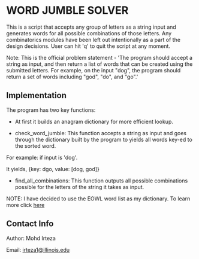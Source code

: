 WORD JUMBLE SOLVER
==================

This is a script that accepts any group of letters as a string input and generates words for all possible combinations of those letters. Any combinatorics modules have been left out intentionally as a part of the design decisions. User can hit 'q' to quit the script at any moment.

Note: This is the official problem statement - 'The program should accept a string as input, and then return a list of words that can be created using the submitted letters. For example, on the input "dog", the program should return a set of words including "god", "do", and "go".'

Implementation
--------------

The program has two key functions:

- At first it builds an anagram dictionary for more efficient lookup.

- check_word_jumble: This function accepts a string as input and goes through the dictionary built by the program to yields all words key-ed to the sorted word.

For example: if input is 'dog'.

It yields, {key: dgo, value: [dog, god]}

-  find_all_combinations: This function outputs all possible combinations possible for the letters of the string it takes as input.

NOTE: I have decided to use the EOWL word list as my dictionary. To learn more click [here](http://dreamsteep.com/projects/the-english-open-word-list.html)

Contact Info
------------

Author: Mohd Irteza

Email: irteza1@illinois.edu
